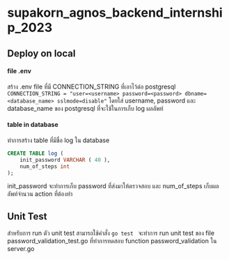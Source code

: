 # supakorn_agnos_backend_internship_2023

## Deploy on local

#### file .env

สร้าง .env file ที่มี CONNECTION_STRING ที่เอาไว้ต่อ postgresql
```CONNECTION_STRING = "user=<username> password=<password> dbname=<database_name> sslmode=disable"```
โดยใส่ username, password และ database_name ของ postgresql ที่จะใช้ในการเก็บ log ผลลัพท์

#### table in database

ทำการสร้าง table ที่มีชื่อ log ใน database
``` sql
CREATE TABLE log (
	init_password VARCHAR ( 40 ),
	num_of_steps int
);
```
init_password จะทำการเก็บ password ที่ส่งมาให้ตรวจสอบ และ num_of_steps เก็บผลลัพท์จำนวน action ที่ต้องทำ

## Unit Test

สำหรับการ run ตัว unit test สามารถใช้คำสั่ง
```go test ```
จะทำการ run unit test ของ file password_validation_test.go ที่ทำการทดสอบ function password_validation ใน server.go